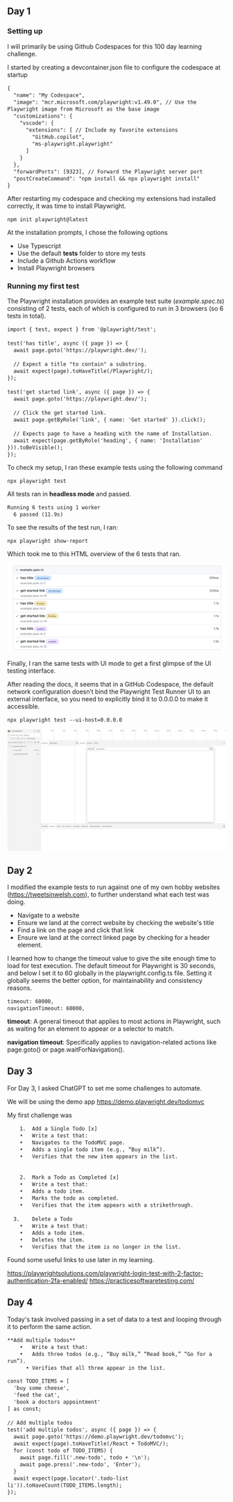 ## Day 1 
### Setting up 
I will primarily be using Github Codespaces for this 100 day learning challenge. 

I started by creating a devcontainer.json file to configure the codespace at startup

```
{
  "name": "My Codespace",
  "image": "mcr.microsoft.com/playwright:v1.49.0", // Use the Playwright image from Microsoft as the base image
  "customizations": {
    "vscode": {
      "extensions": [ // Include my favorite extensions
        "GitHub.copilot",
        "ms-playwright.playwright" 
      ]
    }
  },
  "forwardPorts": [9323], // Forward the Playwright server port 
  "postCreateCommand": "npm install && npx playwright install"
}
```

After restarting my codespace and checking my extensions had installed correctly, it was time to install Playwright.

```
npm init playwright@latest
```


At the installation prompts, I chose the following options

- Use Typescript
- Use the default **tests** folder to store my tests
- Include a Github Actions workflow
- Install Playwright browsers

### Running my first test

The Playwright installation provides an example test suite (*example.spec.ts*) consisting of 2 tests, each of which is configured to run in 3 browsers (so 6 tests in total).

```
import { test, expect } from '@playwright/test';

test('has title', async ({ page }) => {
  await page.goto('https://playwright.dev/');

  // Expect a title "to contain" a substring.
  await expect(page).toHaveTitle(/Playwright/);
});

test('get started link', async ({ page }) => {
  await page.goto('https://playwright.dev/');

  // Click the get started link.
  await page.getByRole('link', { name: 'Get started' }).click();

  // Expects page to have a heading with the name of Installation.
  await expect(page.getByRole('heading', { name: 'Installation' })).toBeVisible();
});
```

To check my setup, I ran these example tests using the following command

```
npx playwright test
```
All tests ran in **headless mode** and passed. 

```
Running 6 tests using 1 worker
  6 passed (11.9s)

```

To see the results of the test run, I ran:

```
npx playwright show-report
```

Which took me to this HTML overview of the 6 tests that ran.

![alt text](<Screenshot 2024-12-08 at 19.23.49.png>)

Finally, I ran the same tests with UI mode to get a first glimpse of the UI testing interface.

After reading the docs, it seems that in a GitHub Codespace, the default network configuration doesn’t bind the Playwright Test Runner UI to an external interface, so you need to explicitly bind it to 0.0.0.0 to make it accessible.

```
npx playwright test --ui-host=0.0.0.0
```

![alt text](<Screenshot 2024-12-08 at 21.31.27.png>)

## Day 2

I modified the example tests to run against one of my own hobby websites (https://tweetsinwelsh.com), to further understand what each test was doing. 

- Navigate to a website
- Ensure we land at the correct website by checking the website's title
- Find a link on the page and click that link
- Ensure we land at the correct linked page by checking for a header element.

I learned how to change the timeout value to give the site enough time to load for test execution. The default timeout for Playwright is 30 seconds, and below I set it to 60 globally in the playwright.config.ts file. Setting it globally seems the better option, for maintainability and consistency reasons.

```
timeout: 60000,
navigationTimeout: 60000,
```
**timeout**: A general timeout that applies to most actions in Playwright, such as waiting for an element to appear or a selector to match.

**navigation timeout**: Specifically applies to navigation-related actions like page.goto() or page.waitForNavigation().


## Day 3

For Day 3, I asked ChatGPT to set me some challenges to automate. 

We will be using the demo app https://demo.playwright.dev/todomvc

My first challenge was

```
	1.	Add a Single Todo [x] 
	•	Write a test that:
	•	Navigates to the TodoMVC page.
	•	Adds a single todo item (e.g., “Buy milk”).
	•	Verifies that the new item appears in the list.


	2.	Mark a Todo as Completed [x] 
	•	Write a test that:
	•	Adds a todo item.
	•	Marks the todo as completed.
	•	Verifies that the item appears with a strikethrough.

  3.	Delete a Todo
	•	Write a test that:
	•	Adds a todo item.
	•	Deletes the item.
	•	Verifies that the item is no longer in the list.

```


Found some useful links to use later in my learning.

https://playwrightsolutions.com/playwright-login-test-with-2-factor-authentication-2fa-enabled/
https://practicesoftwaretesting.com/

## Day 4 

Today's task involved passing in a set of data to a test and looping through it to perform the same action.


```
**Add multiple todos**
	•	Write a test that:
  	•	Adds three todos (e.g., “Buy milk,” “Read book,” “Go for a run”).
	  •	Verifies that all three appear in the list.
```


```
const TODO_ITEMS = [
  'buy some cheese',
  'feed the cat',
  'book a doctors appointment'
] as const;

// Add multiple todos
test('add multiple todos', async ({ page }) => {
  await page.goto('https://demo.playwright.dev/todomvc');
  await expect(page).toHaveTitle(/React • TodoMVC/);
  for (const todo of TODO_ITEMS) {
    await page.fill('.new-todo', todo + '\n');
    await page.press('.new-todo', 'Enter');
  }
  await expect(page.locator('.todo-list li')).toHaveCount(TODO_ITEMS.length);
});


```

